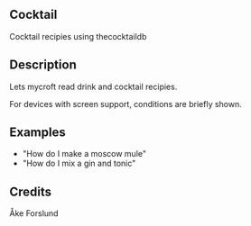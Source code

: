 ## Cocktail
Cocktail recipies using thecocktaildb

## Description 
Lets mycroft read drink and cocktail recipies.

For devices with screen support, conditions are briefly shown.

## Examples 
* "How do I make a moscow mule"
* "How do I mix a gin and tonic"

## Credits 
Åke Forslund
